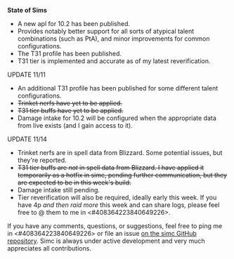 **State of Sims**
- A new apl for 10.2 has been published.
- Provides notably better support for all sorts of atypical talent combinations (such as PtA), and minor improvements for common configurations.
- The T31 profile has been published.
- T31 tier is implemented and accurate as of my latest reverification.

UPDATE 11/11
- An additional T31 profile has been published for some different talent configurations.
- ~~Trinket nerfs have yet to be applied.~~
- ~~T31 tier buffs have yet to be applied.~~
- Damage intake for 10.2 will be configured when the appropriate data from live exists (and I gain access to it).

UPDATE 11/14
- Trinket nerfs are in spell data from Blizzard. Some potential issues, but they're reported.
- ~~T31 tier buffs are *not* in spell data from Blizzard. I have applied it temporarily as a hotfix in simc, pending further communication, but they are expected to be in this week's build.~~
- Damage intake still pending.
- Tier reverification will also be required, ideally early this week. If you have 4p *and then raid more* this week and can share logs, please feel free to @ them to me in <#408364223840649226>.

If you have any comments, questions, or suggestions, feel free to ping me in <#408364223840649226> or file an issue [on the simc GitHub repository](https://github.com/simulationcraft/simc/issues). Simc is always under active development and very much appreciates all contributions.
